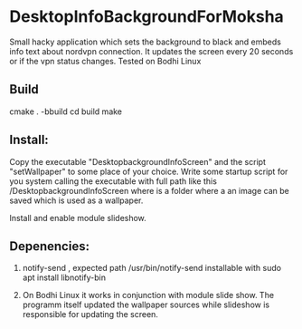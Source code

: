 # DesktopInfoBackgroundForMoksha
Small hacky application which sets the background to black and embeds info text about nordvpn connection.
It updates the screen every 20 seconds or if the vpn status changes.
Tested on Bodhi Linux

## Build
cmake . -bbuild
cd build
make


## Install:
Copy the executable "DesktopbackgroundInfoScreen" and the script "setWallpaper" to some place of your choice.
Write some startup script for you system calling the executable with full path like this
<full path>/DesktopbackgroundInfoScreen <path temp file>
where <path temp file> is a folder where a an image can be saved which is used as a wallpaper. 

Install and enable module slideshow.



## Depenencies:
1. notify-send , expected path /usr/bin/notify-send
installable with
sudo apt install libnotify-bin

2. On Bodhi Linux it works in conjunction with module slide show.
   The programm itself updated the wallpaper sources while slideshow is responsible for updating the screen.
